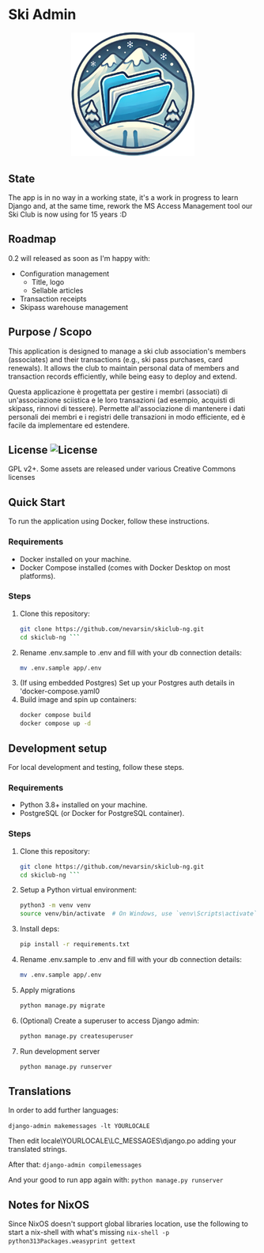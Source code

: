 # Ski Admin

<p align="center">
    <img src="./associates/static/images/logo.png" width="250" />
</p>

## State
The app is in no way in a working state, it's a work in progress to learn Django and, at the same time, rework the MS Access Management tool our Ski Club is now using for 15 years :D

## Roadmap
0.2 will released as soon as I'm happy with:
- Configuration management
    - Title, logo
    - Sellable articles
- Transaction receipts
- Skipass warehouse management

## Purpose / Scopo

This application is designed to manage a ski club association's members (associates) and their transactions (e.g., ski pass purchases, card renewals). It allows the club to maintain personal data of members and transaction records efficiently, while being easy to deploy and extend.

Questa applicazione è progettata per gestire i membri (associati) di un'associazione sciistica e le loro transazioni (ad esempio, acquisti di skipass, rinnovi di tessere). Permette all'associazione di mantenere i dati personali dei membri e i registri delle transazioni in modo efficiente, ed è facile da implementare ed estendere.

## License ![License](https://img.shields.io/github/license/widelands/widelands.svg?color=blue)

GPL v2+. Some assets are released under various Creative Commons licenses

## Quick Start

To run the application using Docker, follow these instructions.

### Requirements
- Docker installed on your machine.
- Docker Compose installed (comes with Docker Desktop on most platforms).

### Steps

1. Clone this repository:
   ```bash
   git clone https://github.com/nevarsin/skiclub-ng.git
   cd skiclub-ng ```
2. Rename .env.sample to .env and fill with your db connection details:
    ```bash
    mv .env.sample app/.env
    ```
3. (If using embedded Postgres) Set up your Postgres auth details in 'docker-compose.yaml0
4. Build image and spin up containers:
    ```bash
    docker compose build
    docker compose up -d
    ```

## Development setup
For local development and testing, follow these steps.

### Requirements
* Python 3.8+ installed on your machine.
* PostgreSQL (or Docker for PostgreSQL container).

### Steps
1. Clone this repository:
   ```bash
   git clone https://github.com/nevarsin/skiclub-ng.git
   cd skiclub-ng ```
2. Setup a Python virtual environment:
    ```bash
    python3 -m venv venv
    source venv/bin/activate  # On Windows, use `venv\Scripts\activate`
    ```
3. Install deps:
    ```bash
    pip install -r requirements.txt
    ```
4. Rename .env.sample to .env and fill with your db connection details:
    ```bash
    mv .env.sample app/.env
    ```
5. Apply migrations
    ```bash
    python manage.py migrate
    ```
6. (Optional) Create a superuser to access Django admin:
    ```bash
    python manage.py createsuperuser
    ```
7. Run development server
    ```bash
    python manage.py runserver
    ```

## Translations
In order to add further languages:

`django-admin makemessages -lt YOURLOCALE`

Then edit locale\YOURLOCALE\LC_MESSAGES\django.po adding your translated strings.

After that:
`django-admin compilemessages`

And your good to run app again with:
`python manage.py runserver`

## Notes for NixOS
Since NixOS doesn't support global libraries location, use the following to start a nix-shell with what's missing
`nix-shell -p python313Packages.weasyprint gettext`